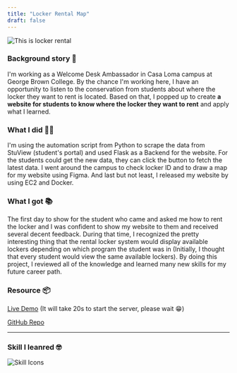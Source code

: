 ```yaml
---
title: "Locker Rental Map"
draft: false
---
```


![This is locker rental](https://media0.giphy.com/media/v1.Y2lkPTc5MGI3NjExb242MmtsOW9zbzBjMmZzOXNlMWFoc2tnY256Z2R1N2t0Z2Z0OTd0diZlcD12MV9pbnRlcm5hbF9naWZfYnlfaWQmY3Q9Zw/0nRmUNEUOs6FvkUcur/giphy.gif)



### Background story 📜
I'm working as a Welcome Desk Ambassador in Casa Loma campus at George Brown College. By the chance I'm working here, I have an opportunity to listen to the conservation from students about where the locker they want to rent is located. Based on that, I popped up to create **a website for students to know where the locker they want to rent** and apply what I learned. 

### What I did 👨‍💻
I'm using the automation script from Python to scrape the data from StuView (student's portal) and used Flask as a Backend for the website. For the students could get the new data, they can click the button to fetch the latest data. I went around the campus to check locker ID and to draw a map for my website using Figma. And last but not least, I released my website by using EC2 and Docker.

### What I got 📚
The first day to show for the student who came and asked me how to rent the locker and I was confident to show my website to them and received several decent feedback. During that time, I recognized the pretty interesting thing that the rental locker system would display available lockers depending on which program the student was in (Initially, I thought that every student would view the same available lockers). By doing this project, I reviewed all of the knowledge and learned many new skills for my future career path.

### Resource 📦

[Live Demo](https://locker-rental.onrender.com/)  (It will take 20s to start the server, please wait 😁)

[GitHub Repo](https://github.com/biradon/Locker-Rental)


--- 

### Skill I leanred 🤓

![Skill Icons](https://skillicons.dev/icons?i=html,css,bootstrap,js,python,flask,selenium,docker,aws,figma)






